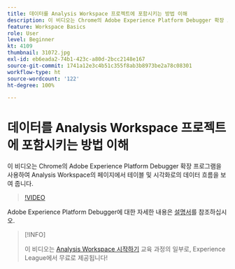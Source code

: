 ```yaml
---
title: 데이터를 Analysis Workspace 프로젝트에 포함시키는 방법 이해
description: 이 비디오는 Chrome의 Adobe Experience Platform Debugger 확장 프로그램을 사용하여 Analysis Workspace의 페이지에서 테이블 및 시각화로의 데이터 흐름을 보여 줍니다.
feature: Workspace Basics
role: User
level: Beginner
kt: 4109
thumbnail: 31072.jpg
exl-id: eb6eada2-74b1-423c-a80d-2bcc2148e167
source-git-commit: 1741a12e3c4b51c355f8ab3b8973be2a78c08301
workflow-type: ht
source-wordcount: '122'
ht-degree: 100%

---
```


# 데이터를 Analysis Workspace 프로젝트에 포함시키는 방법 이해

이 비디오는 Chrome의 Adobe Experience Platform Debugger 확장 프로그램을 사용하여 Analysis Workspace의 페이지에서 테이블 및 시각화로의 데이터 흐름을 보여 줍니다.

>[!VIDEO](https://video.tv.adobe.com/v/31072/?quality=12)

Adobe Experience Platform Debugger에 대한 자세한 내용은 [설명서](https://experienceleague.adobe.com/docs/debugger/using-v2/experience-cloud-debugger.html)를 참조하십시오.

>[!INFO]
>
> 이 비디오는 [Analysis Workspace 시작하기](https://experienceleague.adobe.com/?recommended=Analytics-U-1-2020.1.workspace) 교육 과정의 일부로, Experience League에서 무료로 제공됩니다!

